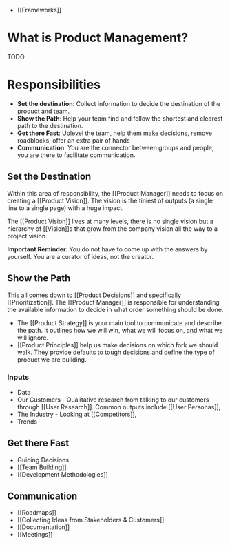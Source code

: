 - [[Frameworks]]

# What is Product Management?
TODO

# Responsibilities
- **Set the destination**: Collect information to decide the destination of the product and team.
- **Show the Path**: Help your team find and follow the shortest and clearest path to the destination. 
- **Get there Fast**: Uplevel the team, help them make decisions, remove roadblocks, offer an extra pair of hands
- **Communication**: You are the connector between groups and people, you are there to facilitate communication.

## Set the Destination
Within this area of responsibility, the [[Product Manager]] needs to focus on creating a [[Product Vision]]. The vision is the tiniest of outputs (a single line to a single page) with a huge impact. 

The [[Product Vision]] lives at many levels, there is no single vision but a hierarchy of [[Vision]]s that grow from the company vision all the way to a project vision.

**Important Reminder**: You do not have to come up with the answers by yourself. You are a curator of ideas, not the creator.

## Show the Path
This all comes down to [[Product Decisions]] and specifically [[Prioritization]]. The [[Product Manager]] is responsible for understanding the available information to decide in what order something should be done.

- The [[Product Strategy]] is your main tool to communicate and describe the path. It outlines how we will win, what we will focus on, and what we will ignore.
- [[Product Principles]] help us make decisions on which fork we should walk. They provide defaults to tough decisions and define the type of product we are building.

### Inputs
- Data 
- Our Customers - Qualitative research from talking to our customers through [[User Research]]. Common outputs include [[User Personas]], 
- The Industry - Looking at [[Competitors]], 
- Trends - 

## Get there Fast
- Guiding Decisions
- [[Team Building]]
- [[Development Methodologies]]

## Communication
- [[Roadmaps]]
- [[Collecting Ideas from Stakeholders & Customers]]
- [[Documentation]]
- [[Meetings]]

